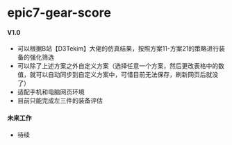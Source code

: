 # epic7-gear-score

#### V1.0
- 可以根据B站【D3Tekim】大佬的仿真结果，按照方案11-方案21的策略进行装备的强化筛选
- 可以除了上述方案之外自定义方案（选择任意一个方案，然后更改表格中的数值，就可以自动同步到自定义方案中，可惜目前无法保存，刷新网页后就没了）
- 适配手机和电脑网页环境
- 目前只能完成左三件的装备评估

#### 未来工作
- 待续
